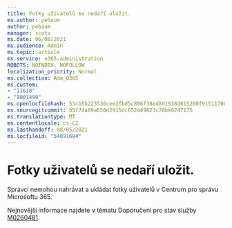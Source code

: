```yaml
---
title: Fotky uživatelů se nedaří uložit.
ms.author: pebaum
author: pebaum
manager: scotv
ms.date: 06/08/2021
ms.audience: Admin
ms.topic: article
ms.service: o365-administration
ROBOTS: NOINDEX, NOFOLLOW
localization_priority: Normal
ms.collection: Adm_O365
ms.custom:
- "11618"
- "9001499"
ms.openlocfilehash: 53cb5b223536cee2fbd5c896f38ed8d1938d615200f9151170070422da229448
ms.sourcegitcommit: b5f7da89a650d2915dc652449623c78be6247175
ms.translationtype: MT
ms.contentlocale: cs-CZ
ms.lasthandoff: 08/05/2021
ms.locfileid: "54091684"
---
```

# <a name="unable-to-save-user-photos"></a>Fotky uživatelů se nedaří uložit.

Správci nemohou nahrávat a ukládat fotky uživatelů v Centrum pro správu Microsoftu 365.

Nejnovější informace najdete v tématu Doporučení pro stav služby [M0260481](https://admin.microsoft.com/Adminportal/Home?source=applauncher#/servicehealth/advisories/:/alerts/MO260481).
